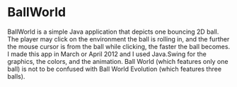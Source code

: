 # BallWorld
BallWorld is a simple Java application that depicts one bouncing 2D ball. The player may click on the environment the ball is rolling in, and the further the mouse cursor is from the ball while clicking, the faster the ball becomes. I made this app in March or April 2012 and I used Java.Swing for the graphics, the colors, and the animation. Ball World (which features only one ball) is not to be confused with Ball World Evolution (which features three balls).
